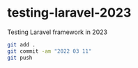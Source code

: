 # testing-laravel-2023

Testing Laravel framework in 2023

```bash
git add .
git commit -am "2022 03 11"
git push
```
